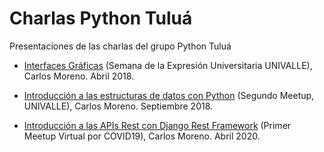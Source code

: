 # Charlas Python Tuluá

Presentaciones de las charlas del grupo Python Tuluá

* [Interfaces Gráficas](https://github.com/PythonTulua/charlas_python_tulua/blob/master/Charla1-Expresi%C3%B3nUniv..pdf) (Semana de la Expresión Universitaria UNIVALLE), Carlos Moreno. Abril 2018.

* [Introducción a las estructuras de datos con Python](https://github.com/PythonTulua/charlas_python_tulua/blob/master/Introducción%20a%20las%20Estructuras%20de%20datos%20con%20Python.pdf) (Segundo Meetup, UNIVALLE), Carlos Moreno. Septiembre 2018.

* [Introducción a las APIs Rest con Django Rest Framework](https://github.com/PythonTulua/charlas_python_tulua/blob/master/Introducción%20a%20las%20APIs%20Rest%20con%20Django%20REST%20Framework.pdf) (Primer Meetup Virtual por COVID19), Carlos Moreno. Abril 2020.
